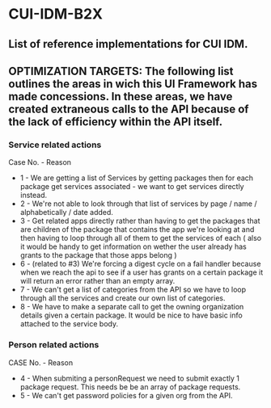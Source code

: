 # CUI-IDM-B2X

## List of reference implementations for CUI IDM.

## OPTIMIZATION TARGETS:  The following list outlines the areas in wich this UI Framework has made concessions.  In these areas, we have created extraneous calls to the API because of the lack of efficiency within the API itself.


### Service related actions

Case No. - Reason
* 1 - We are getting a list of Services by getting packages then for each package get services associated - we want to get services directly instead.
* 2 - We're not able to look through that list of services by page / name / alphabetically / date added.
* 3 - Get related apps directly rather than having to get the packages that are children of the package that contains the app we're looking at and then having to loop through all of them to get the services of each ( also it would be handy to get information on wether the user already has grants to the package that those apps belong )
* 6 - (related to #3) We're forcing a digest cycle on a fail handler because when we reach the api to see if a user has grants on a certain package it will return an error rather than an empty array.
* 7 - We can't get a list of categories from the API so we have to loop through all the services and create our own list of categories.
* 8 - We have to make a separate call to get the owning organization details given a certain package. It would be nice to have basic info attached to the service body.

### Person related actions
CASE No. - Reason
* 4 - When submiting a personRequest we need to submit exactly 1 package request. This needs be be an array of package requests.
* 5 - We can't get password policies for a given org from the API.
